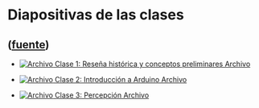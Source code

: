 # Diapositivas de las clases
([fuente](https://campus.exactas.uba.ar/course/view.php?id=1028&section=3))
---
  - [![Archivo](https://campus.exactas.uba.ar/theme/image.php/magazine/core/1462913092/f/pdf) Clase 1: Reseña histórica y conceptos preliminares Archivo](https://campus.exactas.uba.ar/mod/resource/view.php?id=60030)

  - [![Archivo](https://campus.exactas.uba.ar/theme/image.php/magazine/core/1462913092/f/pdf) Clase 2: Introducción a Arduino Archivo](https://campus.exactas.uba.ar/mod/resource/view.php?id=60072)

  - [![Archivo](https://campus.exactas.uba.ar/theme/image.php/magazine/core/1462913092/f/pdf) Clase 3: Percepción Archivo](https://campus.exactas.uba.ar/mod/resource/view.php?id=60310)


